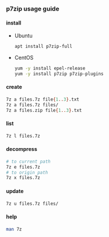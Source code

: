### p7zip usage guide

#### install

- Ubuntu

    ```bash
    apt install p7zip-full
    ```

- CentOS

    ```bash
    yum -y install epel-release
    yum -y install p7zip p7zip-plugins
    ```

#### create

```bash
7z a files.7z file{1..3}.txt
7z a files.7z files/
7z a files.zip file{1..3}.txt
```

#### list

```bash
7z l files.7z
```

#### decompress

```bash
# to current path
7z e files.7z
# to origin path
7z x files.7z
```

#### update

```bash
7z u files.7z files/
```

#### help

```bash
man 7z
```
